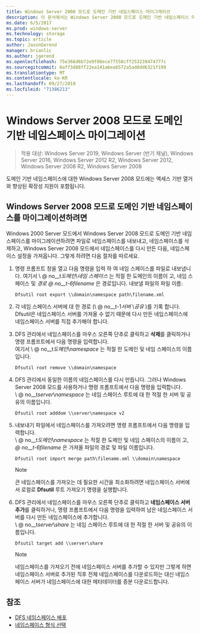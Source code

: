 ```yaml
---
title: Windows Server 2008 모드로 도메인 기반 네임스페이스 마이그레이션
description: 이 문서에서는 Windows Server 2008 모드로 도메인 기반 네임스페이스 마이그레이션하는 방법을 설명합니다.
ms.date: 6/5/2017
ms.prod: windows-server
ms.technology: storage
ms.topic: article
author: JasonGerend
manager: brianlic
ms.author: jgerend
ms.openlocfilehash: 75e366d6b72e9f08ece77558cff253239474777c
ms.sourcegitcommit: 6aff3d88ff22ea141a6ea6572a5ad8dd6321f199
ms.translationtype: MT
ms.contentlocale: ko-KR
ms.lasthandoff: 09/27/2019
ms.locfileid: "71386213"
---
```

# <a name="migrate-a-domain-based-namespace-to-windows-server-2008-mode"></a>Windows Server 2008 모드로 도메인 기반 네임스페이스 마이그레이션

> 적용 대상: Windows Server 2019, Windows Server (반기 채널), Windows Server 2016, Windows Server 2012 R2, Windows Server 2012, Windows Server 2008 R2, Windows Server 2008

도메인 기반 네임스페이스에 대한 Windows Server 2008 모드에는 액세스 기반 열거와 향상된 확장성 지원이 포함됩니다.

## <a name="to-migrate-a-domain-based-namespace-to-windows-server-2008-mode"></a>Windows Server 2008 모드로 도메인 기반 네임스페이스를 마이그레이션하려면

Windows 2000 Server 모드에서 Windows Server 2008 모드로 도메인 기반 네임스페이스를 마이그레이션하려면 파일로 네임스페이스를 내보내고, 네임스페이스를 삭제하고, Windows Server 2008 모드에서 네임스페이스를 다시 만든 다음, 네임스페이스 설정을 가져옵니다. 그렇게 하려면 다음 절차를 따르세요.

1.  명령 프롬프트 창을 열고 다음 명령을 입력 하 여 네임 스페이스를 파일로 내보냅니다. 여기서 \\ @ no__t*도메인*\\*네임 스페이스* 는 적절 한 도메인의 이름이 고, 네임 스페이스 및 *경로 @ no__t-6filename* 은 경로입니다. 내보낼 파일의 파일 이름:
     ```
     Dfsutil root export \\domain\namespace path\filename.xml 
     ```
2.  각 네임 스페이스 서버에 대 한 경로 (\\ @ no__t-1*서버* \\*공유* )를 기록 합니다. Dfsutil은 네임스페이스 서버를 가져올 수 없기 때문에 다시 만든 네임스페이스에 네임스페이스 서버를 직접 추가해야 합니다.
3.  DFS 관리에서 네임스페이스를 마우스 오른쪽 단추로 클릭하고 **삭제**를 클릭하거나 명령 프롬프트에서 다음 명령을 입력합니다. <br /> 여기서 \\ @ no__t*도메인*\\*namespace* 는 적절 한 도메인 및 네임 스페이스의 이름입니다.
     ```
     Dfsutil root remove \\domain\namespace
     ```
4.  DFS 관리에서 동일한 이름의 네임스페이스를 다시 만듭니다. 그러나 Windows Server 2008 모드를 사용하거나 명령 프롬프트에서 다음 명령을 입력합니다. <br /> \\ @ no__t*server*\\*namespace* 는 네임 스페이스 루트에 대 한 적절 한 서버 및 공유의 이름입니다.
     ```
     Dfsutil root adddom \\server\namespace v2
     ```
5.  내보내기 파일에서 네임스페이스를 가져오려면 명령 프롬프트에서 다음 명령을 입력합니다. <br /> \\ @ no__t*도메인*\\*namespace* 는 적절 한 도메인 및 네임 스페이스의 이름이 고, *@ no__t-6filename* 은 가져올 파일의 경로 및 파일 이름입니다.
     ```
     Dfsutil root import merge path\filename.xml \\domain\namespace
     ```

    > [!NOTE]
    > 큰 네임스페이스를 가져오는 데 필요한 시간을 최소화하려면 네임스페이스 서버에서 로컬로 **Dfsutil** 루트 가져오기 명령을 실행합니다.
6.  DFS 관리에서 네임스페이스를 마우스 오른쪽 단추로 클릭하고 **네임스페이스 서버 추가**를 클릭하거나, 명령 프롬프트에서 다음 명령을 입력하여 남은 네임스페이스 서버를 다시 만든 네임스페이스에 추가합니다. <br /> \\ @ no__t*server*\\*share* 는 네임 스페이스 루트에 대 한 적절 한 서버 및 공유의 이름입니다.
     ```
     Dfsutil target add \\server\share 
     ```

    > [!NOTE]
    > 네임스페이스를 가져오기 전에 네임스페이스 서버를 추가할 수 있지만 그렇게 하면 네임스페이스 서버로 추가된 직후 전체 네임스페이스를 다운로드하는 대신 네임스페이스 서버가 네임스페이스에 대한 메타데이터를 증분 다운로드합니다.

## <a name="see-also"></a>참조
-   [DFS 네임스페이스 배포](deploying-dfs-namespaces.md)
-   [네임스페이스 형식 선택](choose-a-namespace-type.md)